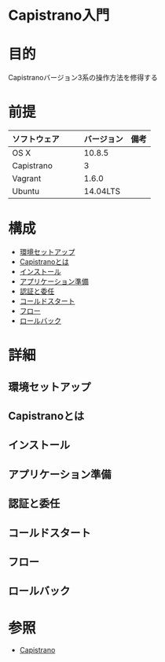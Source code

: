 Capistrano入門
===
# 目的
Capistranoバージョン3系の操作方法を修得する

# 前提
| ソフトウェア     | バージョン    | 備考         |
|:---------------|:-------------|:------------|
| OS X           |10.8.5        |             |
| Capistrano　　　| 3            |             |
| Vagrant  　　 　| 1.6.0        |             |
| Ubuntu   　　 　| 14.04LTS     |             |

# 構成
+ [環境セットアップ](#0)
+ [Capistranoとは](#1)
+ [インストール](#2)
+ [アプリケーション準備](#3)
+ [認証と委任](#4)
+ [コールドスタート](#5)
+ [フロー](#6)
+ [ロールバック](#7)

# 詳細
## <a name="0">環境セットアップ</a>
## <a name="1">Capistranoとは</a>
## <a name="2">インストール</a>
## <a name="3">アプリケーション準備</a>
## <a name="4">認証と委任</a>
## <a name="5">コールドスタート</a>
## <a name="6">フロー</a>
## <a name="7">ロールバック</a>

# 参照
+ [Capistrano](http://capistranorb.com/documentation/overview/what-is-capistrano/)
